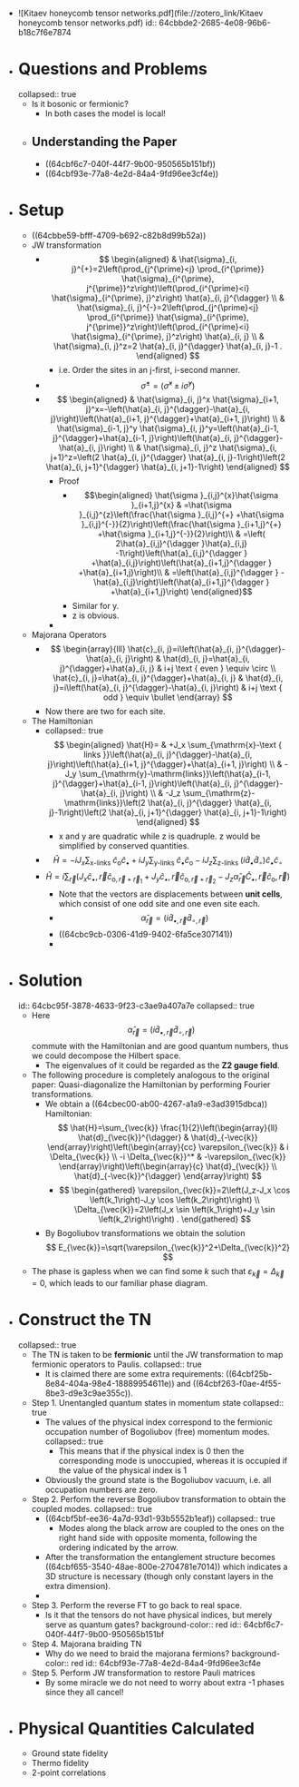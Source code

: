 - ![Kitaev honeycomb tensor networks.pdf](file://zotero_link/Kitaev honeycomb tensor networks.pdf)
  id:: 64cbbde2-2685-4e08-96b6-b18c7f6e7874
- # Questions and Problems
  collapsed:: true
	- Is it bosonic or fermionic?
		- In both cases the model is local!
	- ## Understanding the Paper
		- ((64cbf6c7-040f-44f7-9b00-950565b151bf))
		- ((64cbf93e-77a8-4e2d-84a4-9fd96ee3cf4e))
- # Setup
	- ((64cbbe59-bfff-4709-b692-c82b8d99b52a))
	- JW transformation
		- $$
		  \begin{aligned}
		  & \hat{\sigma}_{i, j}^{+}=2\left(\prod_{j^{\prime}<j} \prod_{i^{\prime}} \hat{\sigma}_{i^{\prime}, j^{\prime}}^z\right)\left(\prod_{i^{\prime}<i} \hat{\sigma}_{i^{\prime}, j}^z\right) \hat{a}_{i, j}^{\dagger} \\
		  & \hat{\sigma}_{i, j}^{-}=2\left(\prod_{j^{\prime}<j} \prod_{i^{\prime}} \hat{\sigma}_{i^{\prime}, j^{\prime}}^z\right)\left(\prod_{i^{\prime}<i} \hat{\sigma}_{i^{\prime}, j}^z\right) \hat{a}_{i, j} \\
		  & \hat{\sigma}_{i, j}^z=2 \hat{a}_{i, j}^{\dagger} \hat{a}_{i, j}-1 .
		  \end{aligned}
		  $$
			- i.e. Order the sites in an j-first, i-second manner.
		- $$
		  \hat{\sigma}^{ \pm}=\left(\hat{\sigma}^x \pm i \hat{\sigma}^y\right)
		  $$
		- $$
		  \begin{aligned}
		  & \hat{\sigma}_{i, j}^x \hat{\sigma}_{i+1, j}^x=-\left(\hat{a}_{i, j}^{\dagger}-\hat{a}_{i, j}\right)\left(\hat{a}_{i+1, j}^{\dagger}+\hat{a}_{i+1, j}\right) \\
		  & \hat{\sigma}_{i-1, j}^y \hat{\sigma}_{i, j}^y=\left(\hat{a}_{i-1, j}^{\dagger}+\hat{a}_{i-1, j}\right)\left(\hat{a}_{i, j}^{\dagger}-\hat{a}_{i, j}\right) \\
		  & \hat{\sigma}_{i, j}^z \hat{\sigma}_{i, j+1}^z=\left(2 \hat{a}_{i, j}^{\dagger} \hat{a}_{i, j}-1\right)\left(2 \hat{a}_{i, j+1}^{\dagger} \hat{a}_{i, j+1}-1\right)
		  \end{aligned}
		  $$
			- Proof
				- $$\begin{aligned}
				  \hat{\sigma }_{i,j}^{x}\hat{\sigma }_{i+1,j}^{x} & =\hat{\sigma }_{i,j}^{z}\left(\frac{\hat{\sigma }_{i,j}^{+} +\hat{\sigma }_{i,j}^{-}}{2}\right)\left(\frac{\hat{\sigma }_{i+1,j}^{+} +\hat{\sigma }_{i+1,j}^{-}}{2}\right)\\
				   & =\left( 2\hat{a}_{i,j}^{\dagger }\hat{a}_{i,j} -1\right)\left(\hat{a}_{i,j}^{\dagger } +\hat{a}_{i,j}\right)\left(\hat{a}_{i+1,j}^{\dagger } +\hat{a}_{i+1,j}\right)\\
				   & =\left(\hat{a}_{i,j}^{\dagger } -\hat{a}_{i,j}\right)\left(\hat{a}_{i+1,j}^{\dagger } +\hat{a}_{i+1,j}\right)
				  \end{aligned}$$
				- Similar for y.
				- z is obvious.
			-
	- Majorana Operators
		- $$
		  \begin{array}{lll}
		  \hat{c}_{i, j}=i\left(\hat{a}_{i, j}^{\dagger}-\hat{a}_{i, j}\right) & \hat{d}_{i, j}=\hat{a}_{i, j}^{\dagger}+\hat{a}_{i, j} & i+j \text { even } \equiv \circ \\
		  \hat{c}_{i, j}=\hat{a}_{i, j}^{\dagger}+\hat{a}_{i, j} & \hat{d}_{i, j}=i\left(\hat{a}_{i, j}^{\dagger}-\hat{a}_{i, j}\right) & i+j \text { odd } \equiv \bullet
		  \end{array}
		  $$
		- Now there are two for each site.
	- The Hamiltonian
		- collapsed:: true
		  $$
		  \begin{aligned}
		  \hat{H}= & +J_x \sum_{\mathrm{x}-\text { links }}\left(\hat{a}_{i, j}^{\dagger}-\hat{a}_{i, j}\right)\left(\hat{a}_{i+1, j}^{\dagger}+\hat{a}_{i+1, j}\right) \\
		  & -J_y \sum_{\mathrm{y}-\mathrm{links}}\left(\hat{a}_{i-1, j}^{\dagger}+\hat{a}_{i-1, j}\right)\left(\hat{a}_{i, j}^{\dagger}-\hat{a}_{i, j}\right) \\
		  & -J_z \sum_{\mathrm{z}-\mathrm{links}}\left(2 \hat{a}_{i, j}^{\dagger} \hat{a}_{i, j}-1\right)\left(2 \hat{a}_{i, j+1}^{\dagger} \hat{a}_{i, j+1}-1\right)
		  \end{aligned}
		  $$
			- x and y are quadratic while z is quadruple. z would be simplified by conserved quantities.
		- $$
		  \hat{H}=-i J_x \sum_{\mathrm{x} \text {-links }} \hat{c}_{\mathrm{o}} \hat{c}_{\bullet}+i J_y \sum_{\mathrm{y} \text {-links }} \hat{c}_{\bullet} \hat{c}_{\mathrm{o}}-i J_z \sum_{\mathrm{z} \text {-links }}\left(i \hat{d}_{\bullet} \hat{d}_{\circ}\right) \hat{c}_{\bullet} \hat{c}_{\circ}
		  $$
		- $$
		  \hat{H}=i \sum_{\vec{r}}\left(J_x \hat{c}_{\bullet}, \vec{r} \hat{c}_{\mathrm{o}, \vec{r}+\vec{r}_1}+J_y \hat{c}_{\bullet}, \vec{r} \hat{c}_{\mathrm{o}, \vec{r}+\vec{r}_2}-J_z \hat{\alpha}_{\vec{r}} \hat{C}_{\bullet}, \vec{r} \hat{c}_{\mathrm{o}}, \vec{r}\right)
		  $$
			- Note that the vectors are displacements between **unit cells**, which consist of one odd site and one even site each.
			- $$
			  \hat{\alpha}_{\vec{r}}=\left(i \hat{d}_{\bullet, \vec{r}} \hat{d}_{\circ, \vec{r}}\right)
			  $$
			- ((64cbc9cb-0306-41d9-9402-6fa5ce307141))
			-
- # Solution
  id:: 64cbc95f-3878-4633-9f23-c3ae9a407a7e
  collapsed:: true
	- Here $$\hat{\alpha}_{\vec{r}}=\left(i \hat{d}_{\bullet, \vec{r}} \hat{d}_{\circ, \vec{r}}\right)$$ commute with the Hamiltonian and are good quantum numbers, thus we could decompose the Hilbert space.
		- The eigenvalues of it could be regarded as the **Z2 gauge field**.
	- The following procedure is completely analogous to the original paper: Quasi-diagonalize the Hamiltonian by performing Fourier transformations.
		- We obtain a ((64cbec00-ab00-4267-a1a9-e3ad3915dbca)) Hamiltonian:
		  $$
		  \hat{H}=\sum_{\vec{k}} \frac{1}{2}\left(\begin{array}{ll}
		  \hat{d}_{\vec{k}}^{\dagger} & \hat{d}_{-\vec{k}}
		  \end{array}\right)\left(\begin{array}{cc}
		  \varepsilon_{\vec{k}} & i \Delta_{\vec{k}} \\
		  -i \Delta_{\vec{k}}^* & -\varepsilon_{\vec{k}}
		  \end{array}\right)\left(\begin{array}{c}
		  \hat{d}_{\vec{k}} \\
		  \hat{d}_{-\vec{k}}^{\dagger}
		  \end{array}\right)
		  $$
			- $$
			  \begin{gathered}
			  \varepsilon_{\vec{k}}=2\left(J_z-J_x \cos \left(k_1\right)-J_y \cos \left(k_2\right)\right) \\
			  \Delta_{\vec{k}}=2\left(J_x \sin \left(k_1\right)+J_y \sin \left(k_2\right)\right) .
			  \end{gathered}
			  $$
		- By Bogoliubov transformations we obtain the solution
		  $$
		  E_{\vec{k}}=\sqrt{\varepsilon_{\vec{k}}^2+\Delta_{\vec{k}}^2}
		  $$
	- The phase is gapless when we can find some $k$ such that $\varepsilon_{\vec{k}}=\Delta_{\vec{k}}=0$, which leads to our familiar phase diagram.
- # Construct the TN
  collapsed:: true
	- The TN is taken to be **fermionic** until the JW transformation to map fermionic operators to Paulis.
	  collapsed:: true
		- It is claimed there are some extra requirements:
		  ((64cbf25b-8e84-404a-98e4-18889954611e)) and ((64cbf263-f0ae-4f55-8be3-d9e3c9ae355c)).
	- Step 1. Unentangled quantum states in momentum state
	  collapsed:: true
		- The values of the physical index correspond to the fermionic occupation number of Bogoliubov (free) momentum modes.
		  collapsed:: true
			- This means that if the physical index is 0 then the corresponding mode is unoccupied, whereas it is occupied if the value of the physical index is 1
		- Obviously the ground state is the Bogoliubov vacuum, i.e. all occupation numbers are zero.
	- Step 2. Perform the reverse Bogoliubov transformation to obtain the coupled modes.
	  collapsed:: true
		- ((64cbf5bf-ee36-4a7d-93d1-93b5552b1eaf))
		  collapsed:: true
			- Modes along the black arrow are coupled to the ones on the right hand side with opposite momenta, following the ordering indicated by the arrow.
		- After the transformation the entanglement structure becomes
		  ((64cbf655-3540-48ae-800e-2704781e7014))
		  which indicates a 3D structure is necessary (though only constant layers in the extra dimension).
		-
	- Step 3. Perform the reverse FT to go back to real space.
		- Is it that the tensors do not have physical indices, but merely serve as quantum gates?
		  background-color:: red
		  id:: 64cbf6c7-040f-44f7-9b00-950565b151bf
	- Step 4. Majorana braiding TN
		- Why do we need to braid the majorana fermions?
		  background-color:: red
		  id:: 64cbf93e-77a8-4e2d-84a4-9fd96ee3cf4e
	- Step 5. Perform JW transformation to restore Pauli matrices
		- By some miracle we do not need to worry about extra -1 phases since they all cancel!
- # Physical Quantities Calculated
	- Ground state fidelity
	- Thermo fidelity
	- 2-point correlations